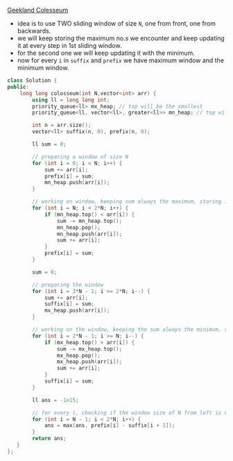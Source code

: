 [Geekland Colesseum](https://practice.geeksforgeeks.org/contest/job-a-thon-exclusive-hiring-challenge-for-amazon-alexa/problems#)

- idea is to use TWO sliding window of size `N`, one from front, one from backwards.
- we will keep storing the maximum no.s we encounter and keep updating it at every step in 1st sliding window.
- for the second one we will keep updating it with the minimum.
- now for every `i` in `suffix` and `prefix` we have maximum window and the minimum window.

```cpp
class Solution {
public:
    long long colosseum(int N,vector<int> arr) {
        using ll = long long int;
        priority_queue<ll> mx_heap; // top will be the smallest
        priority_queue<ll, vector<ll>, greater<ll>> mn_heap; // top will be the largest

        int n = arr.size();
        vector<ll> suffix(n, 0), prefix(n, 0);

        ll sum = 0;

        // preparing a window of size N
        for (int i = 0; i < N; i++) {
            sum += arr[i];
            prefix[i] = sum;
            mn_heap.push(arr[i]);
        }

        // working on window, keeping sum always the maximum, storing in prefix.
        for (int i = N; i < 2*N; i++) {
            if (mn_heap.top() < arr[i]) {
                sum -= mn_heap.top();
                mn_heap.pop();
                mn_heap.push(arr[i]);
                sum += arr[i];
            }
            prefix[i] = sum;
        }

        sum = 0;

        // preparing the window
        for (int i = 3*N - 1; i >= 2*N; i--) {
            sum += arr[i];
            suffix[i] = sum;
            mx_heap.push(arr[i]);
        }

        // working on the window, keeping the sum always the minimum, storing in suffix.
        for (int i = 2*N - 1; i >= N; i--) {
            if (mx_heap.top() > arr[i]) {
                sum -= mx_heap.top();
                mx_heap.pop();
                mx_heap.push(arr[i]);
                sum += arr[i];
            }
            suffix[i] = sum;
        }

        ll ans = -1e15;

        // for every i, checking if the window size of N from left is eligible or not.
        for (int i = N - 1; i < 2*N; i++) {
            ans = max(ans, prefix[i] - suffix[i + 1]);
        }
        return ans;
   }
};
```
